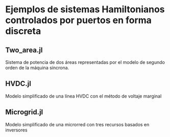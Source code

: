 # Ejemplos de sistemas Hamiltonianos controlados por puertos en forma discreta

## Two_area.jl

Sistema de potencia de dos áreas representadas por el modelo de segundo orden de la máquina síncrona. 

## HVDC.jl

Modelo simplificado de una línea HVDC con el método de voltaje marginal

## Microgrid.jl

Modelo simplificado de una microrred con tres recursos basados en inversores
